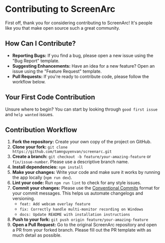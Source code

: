 # Contributing to ScreenArc

First off, thank you for considering contributing to ScreenArc! It's people like you that make open source such a great community.

## How Can I Contribute?

- **Reporting Bugs:** If you find a bug, please open a new issue using the "Bug Report" template.
- **Suggesting Enhancements:** Have an idea for a new feature? Open an issue using the "Feature Request" template.
- **Pull Requests:** If you're ready to contribute code, please follow the workflow below.

## Your First Code Contribution

Unsure where to begin? You can start by looking through `good first issue` and `help wanted` issues.

## Contribution Workflow

1.  **Fork the repository:** Create your own copy of the project on GitHub.
2.  **Clone your fork:** `git clone https://github.com/tamnguyenvan/screenarc.git`
3.  **Create a branch:** `git checkout -b feature/your-amazing-feature` or `fix/issue-number`. Please use a descriptive branch name.
4.  **Install dependencies:** `npm install`
5.  **Make your changes:** Write your code and make sure it works by running the app locally (`npm run dev`).
6.  **Lint your code:** Run `npm run lint` to check for any style issues.
7.  **Commit your changes:** Please use the [Conventional Commits](https://www.conventionalcommits.org/en/v1.0.0/) format for your commit messages. This helps us automate changelogs and versioning.
    - `feat: Add webcam overlay feature`
    - `fix: Correctly handle multi-monitor recording on Windows`
    - `docs: Update README with installation instructions`
8.  **Push to your fork:** `git push origin feature/your-amazing-feature`
9.  **Open a Pull Request:** Go to the original ScreenArc repository and open a PR from your forked branch. Please fill out the PR template with as much detail as possible.
